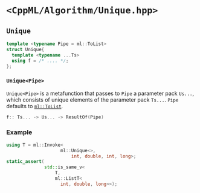 # `<CppML/Algorithm/Unique.hpp>`

## `Unique`

```c++
template <typename Pipe = ml::ToList>
struct Unique{
  template <typename ...Ts>
  using f = /* .... */;
};
```
### `Unique<Pipe>`

`Unique<Pipe>` is a metafunction that passes to `Pipe` a parameter pack `Us...`, which consists of unique elements of the parameter pack `Ts...`.  `Pipe` defaults to [`ml::ToList`](../Functional/ToList.md).

```c++
f:: Ts... -> Us... -> ResultOf(Pipe)
```

### Example

```c++
using T = ml::Invoke<
                    ml::Unique<>,
                        int, double, int, long>;
static_assert(
              std::is_same_v<
                  T,
                  ml::ListT<
                    int, double, long>>);
```
